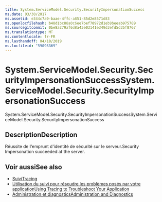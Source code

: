 ```yaml
---
title: System.ServiceModel.Security.SecurityImpersonationSuccess
ms.date: 03/30/2017
ms.assetid: e344c7a9-baae-4ffc-a851-85d2e8571d83
ms.openlocfilehash: b48d1bc88a0c6ee7bef78972d1eb9beeab975789
ms.sourcegitcommit: 0be8a279af6d8a43e03141e349d3efd5d35f8767
ms.translationtype: MT
ms.contentlocale: fr-FR
ms.lasthandoff: 04/18/2019
ms.locfileid: "59093369"
---
```

# <a name="systemservicemodelsecuritysecurityimpersonationsuccess"></a><span data-ttu-id="6f4b8-102">System.ServiceModel.Security.SecurityImpersonationSuccess</span><span class="sxs-lookup"><span data-stu-id="6f4b8-102">System.ServiceModel.Security.SecurityImpersonationSuccess</span></span>
<span data-ttu-id="6f4b8-103">System.ServiceModel.Security.SecurityImpersonationSuccess</span><span class="sxs-lookup"><span data-stu-id="6f4b8-103">System.ServiceModel.Security.SecurityImpersonationSuccess</span></span>  
  
## <a name="description"></a><span data-ttu-id="6f4b8-104">Description</span><span class="sxs-lookup"><span data-stu-id="6f4b8-104">Description</span></span>  
 <span data-ttu-id="6f4b8-105">Réussite de l'emprunt d'identité de sécurité sur le serveur.</span><span class="sxs-lookup"><span data-stu-id="6f4b8-105">Security Impersonation succeeded at the server.</span></span>  
  
## <a name="see-also"></a><span data-ttu-id="6f4b8-106">Voir aussi</span><span class="sxs-lookup"><span data-stu-id="6f4b8-106">See also</span></span>

- [<span data-ttu-id="6f4b8-107">Suivi</span><span class="sxs-lookup"><span data-stu-id="6f4b8-107">Tracing</span></span>](../../../../../docs/framework/wcf/diagnostics/tracing/index.md)
- [<span data-ttu-id="6f4b8-108">Utilisation du suivi pour résoudre les problèmes posés par votre application</span><span class="sxs-lookup"><span data-stu-id="6f4b8-108">Using Tracing to Troubleshoot Your Application</span></span>](../../../../../docs/framework/wcf/diagnostics/tracing/using-tracing-to-troubleshoot-your-application.md)
- [<span data-ttu-id="6f4b8-109">Administration et diagnostics</span><span class="sxs-lookup"><span data-stu-id="6f4b8-109">Administration and Diagnostics</span></span>](../../../../../docs/framework/wcf/diagnostics/index.md)
